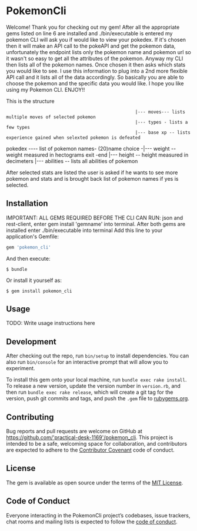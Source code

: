 # PokemonCli

Welcome! Thank you for checking out my gem! After all the appropriate gems listed on line 6 are installed and ./bin/executable is entered my pokemon CLI will ask you if would like to view your pokedex. If it's chosen then it will make an API call to the pokeAPI and get the pokemon data, unfortunately the endpoint lists only the pokemon name and pokemon url so it wasn't so easy to get all the attributes of the pokemon. Anyway my CLI then lists all of the pokemon names. Once chosen it then asks which stats you would like to see. I use this information to plug into a 2nd more flexible API call and it lists all of the data accordingly. So basically you are able to choose the pokemon and the specific data you would like. I hope you like using my Pokemon CLI. ENJOY!!

This is the structure

                                                     |--- moves--- lists multiple moves of selected pokemon
                                                     |--- types - lists a few types 
                                                     |--- base xp -- lists experience gained when selexted pokemon is defeated
pokedex ---- list of pokemon names- (20)name choice -|--- weight -- weight measured in hectograms
exit -end                                            |--- height -- height measured in decimeters
                                                     |--- abilities -- lists all abilities of pokemon
                                                     
 After selected stats are listed the user is asked if he wants to see more pokemon and stats and is brought back list of pokemon names if yes is selected.                                                    
                                                     

## Installation
IMPORTANT: ALL GEMS REQUIRED BEFORE THE CLI CAN RUN: json and rest-client, enter gem install 'gemname' into terminal.
After both gems are installed enter ./bin/executable into terminal
Add this line to your application's Gemfile:

```ruby
gem 'pokemon_cli'
```

And then execute:

    $ bundle

Or install it yourself as:

    $ gem install pokemon_cli
    
    

## Usage

TODO: Write usage instructions here

## Development

After checking out the repo, run `bin/setup` to install dependencies. You can also run `bin/console` for an interactive prompt that will allow you to experiment.

To install this gem onto your local machine, run `bundle exec rake install`. To release a new version, update the version number in `version.rb`, and then run `bundle exec rake release`, which will create a git tag for the version, push git commits and tags, and push the `.gem` file to [rubygems.org](https://rubygems.org).

## Contributing

Bug reports and pull requests are welcome on GitHub at https://github.com/'practical-desk-1169'/pokemon_cli. This project is intended to be a safe, welcoming space for collaboration, and contributors are expected to adhere to the [Contributor Covenant](http://contributor-covenant.org) code of conduct.

## License

The gem is available as open source under the terms of the [MIT License](https://opensource.org/licenses/MIT).

## Code of Conduct

Everyone interacting in the PokemonCli project’s codebases, issue trackers, chat rooms and mailing lists is expected to follow the [code of conduct](https://github.com/'practical-desk-1169'/pokemon_cli/blob/master/CODE_OF_CONDUCT.md).
